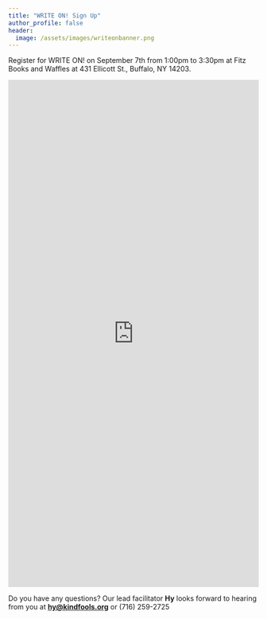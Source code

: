 ```yaml
---
title: "WRITE ON! Sign Up"
author_profile: false
header:
  image: /assets/images/writeonbanner.png
---
```


Register for WRITE ON! on September 7th from 1:00pm to 3:30pm
at Fitz Books and Waffles
at 431 Ellicott St., Buffalo, NY 14203.


<iframe src="https://docs.google.com/forms/d/e/1FAIpQLSek_PrcGqo_f9EajHCTh6m_Bg7T76rrjXrG3EChmPoMTyvUvg/viewform?embedded=true&usp=pp_url&entry.1094639681=Thurs+Sept+7th+at+1:00pm+at+Fitz+Books" width="100%" height="1020" frameborder="0" marginheight="0" marginwidth="0" onload = "window.parent.scrollTo(0,0)">Loading…</iframe>

Do you have any questions? Our lead facilitator **Hy** looks forward to hearing from you at **[hy@kindfools.org](mailto:hy@kindfools.org)** or (716) 259-2725
